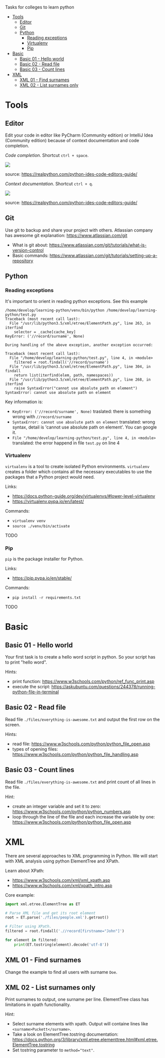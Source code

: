 Tasks for colleges to learn python

<!--ts-->
   * [Tools](#tools)
      * [Editor](#editor)
      * [Git](#git)
      * [Python](#python)
         * [Reading exceptions](#reading-exceptions)
         * [Virtualenv](#virtualenv)
         * [Pip](#pip)
   * [Basic](#basic)
      * [Basic 01 - Hello world](#basic-01---hello-world)
      * [Basic 02 - Read file](#basic-02---read-file)
      * [Basic 03 - Count lines](#basic-03---count-lines)
   * [XML](#xml)
      * [XML 01 - Find surnames](#xml-01---find-surnames)
      * [XML 02 - List surnames only](#xml-02---list-surnames-only)

<!-- Added by: amra, at: St dub  3 15:18:44 CEST 2019 -->

<!--te-->

# Tools
## Editor
Edit your code in editor like PyCharm (Community edition) or IntelliJ Idea (Community edition) because of context documentation and code completion.  

*Code completion*. Shortcut `ctrl + space`.

![](./images/pycharm-completion-default.png)

source: https://realpython.com/python-ides-code-editors-guide/

*Context documentation*. Shortcut `ctrl + q`.

![](./images/pycharm-documentation3.png)

source: https://realpython.com/python-ides-code-editors-guide/ 

## Git
Use git to backup and share your project with others. Atlassian company has awesome git explanation: https://www.atlassian.com/git

- What is git about: https://www.atlassian.com/git/tutorials/what-is-version-control
- Basic commands: https://www.atlassian.com/git/tutorials/setting-up-a-repository

## Python
### Reading exceptions
It's important to orient in reading python exceptions. See this example
```
/home/develop/learning-python/venv/bin/python /home/develop/learning-python/test.py
Traceback (most recent call last):
  File "/usr/lib/python3.5/xml/etree/ElementPath.py", line 263, in iterfind
    selector = _cache[cache_key]
KeyError: ('//record/surname', None)

During handling of the above exception, another exception occurred:

Traceback (most recent call last):
  File "/home/develop/learning-python/test.py", line 4, in <module>
    filtered = root.findall('//record/surname')
  File "/usr/lib/python3.5/xml/etree/ElementPath.py", line 304, in findall
    return list(iterfind(elem, path, namespaces))
  File "/usr/lib/python3.5/xml/etree/ElementPath.py", line 268, in iterfind
    raise SyntaxError("cannot use absolute path on element")
SyntaxError: cannot use absolute path on element
```


Key information is:
- `KeyError: ('//record/surname', None)` traslated: there is something wrong with `//record/surname`
- `SyntaxError: cannot use absolute path on element` translated: wrong syntax, detail is 'cannot use absolute path on element'. You can google it.
- `File "/home/develop/learning-python/test.py", line 4, in <module>` translated: the error happend in file `test.py` on line 4

### Virtualenv
`virtualenv` is a tool to create isolated Python environments. `virtualenv` creates a folder which contains all the necessary executables to use the packages that a Python project would need.

Links:
- https://docs.python-guide.org/dev/virtualenvs/#lower-level-virtualenv
- https://virtualenv.pypa.io/en/latest/

Commands:
- `virtualenv venv`
- `source ./venv/bin/activate`

TODO

### Pip
`pip` is the package installer for Python.

Links:
- https://pip.pypa.io/en/stable/

Commands:
- `pip install -r requirements.txt`

TODO

# Basic
## Basic 01 - Hello world

Your first task is to create a hello word script in python. So your script has to print "hello word".
 
Hints:
- print function: https://www.w3schools.com/python/ref_func_print.asp
- execute the script: https://askubuntu.com/questions/244378/running-python-file-in-terminal
 
## Basic 02 - Read file
Read file `./files/everything-is-awesome.txt` and output the first row on the screen.

Hints:
- read file: https://www.w3schools.com/python/python_file_open.asp
- types of opening files: https://www.w3schools.com/python/python_file_handling.asp

## Basic 03 - Count lines
Read file `./files/everything-is-awesome.txt` and print count of all lines in the file.

Hint:
- create an integer variable and set it to zero: https://www.w3schools.com/python/python_numbers.asp
- loop through the line of the file and each increase the variable by one: https://www.w3schools.com/python/python_file_open.asp

<!--
## Task 04 - Split string
- https://docs.python.org/2/library/stdtypes.html#str.split
- https://www.pythonforbeginners.com/dictionary/python-split

## Read file and print each word on separate lin

## Task 05 - Case

## Dictionary

## Count 'and' word in whole file

-->
<!--
https://raw.githubusercontent.com/zhiwehu/Python-programming-exercises/master/100%2B%20Python%20challenging%20programming%20exercises.txt
-->

# XML

There are several approaches to XML programming in Python. We will start with XML analysis using python ElementTree and XPath.

Learn about XPath:
- https://www.w3schools.com/xml/xml_xpath.asp
- https://www.w3schools.com/xml/xpath_intro.asp

Core example:
```python
import xml.etree.ElementTree as ET

# Parse XML file and get its root element
root = ET.parse('./files/people.xml').getroot()

# Filter using XPath. 
filtered = root.findall('.//record[firstname="John"]')

for element in filtered:
    print(ET.tostring(element).decode('utf-8'))
```

## XML 01 - Find surnames
Change the example to find all users with surname `Doe`.


## XML 02 - List surnames only
Print surnames to output, one surname per line. ElementTree class has limitations in xpath functionality. 

Hint:
- Select surname elements with xpath. Output will containe lines like `<surname>Puckett</surname>`.
- Take a look on ElementTree.tostring documentation: https://docs.python.org/3/library/xml.etree.elementtree.html#xml.etree.ElementTree.tostring
- Set tostring parameter to `method="text"`.

